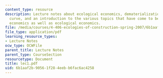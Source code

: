 ```yaml
---
content_type: resource
description: Lecture notes about ecological economics, dematerialization, Kuznets
  curve, and an introduction to the various topics that have come to be known as environmental
  economics as well as ecological economics.
file: /media/courses/4-406-ecologies-of-construction-spring-2007/6b1aaf2b90561f284eebb6fac6ac4258_lec1.pdf
file_type: application/pdf
learning_resource_types:
- Lecture Notes
ocw_type: OCWFile
parent_title: Lecture Notes
parent_type: CourseSection
resourcetype: Document
title: lec1.pdf
uid: 6b1aaf2b-9056-1f28-4eeb-b6fac6ac4258
---
```

